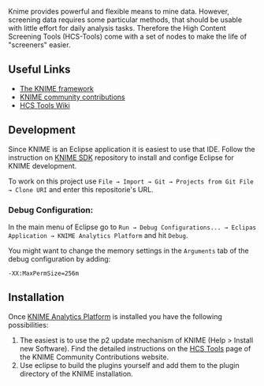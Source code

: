 Knime provides powerful and flexible means to mine data. However, screening data
requires some particular methods, that should be usable with little effort for
daily analysis tasks. Therefore the High Content Screening Tools (HCS-Tools)
come with a set of nodes to make the life of "screeners" easier.



## Useful Links
* [The KNIME framework](www.knime.org)
* [KNIME community contributions](https://www.knime.com/community)
* [HCS Tools Wiki](https://github.com/knime-mpicbg/HCS-Tools/wiki)

## Development
Since KNIME is an Eclipse application it is easiest to use that IDE. Follow the instruction on [KNIME SDK](https://github.com/knime/knime-sdk-setup) repository to install and confige Eclipse for KNIME development.


To work on this project use `File → Import → Git → Projects from Git File → Clone URI` and enter this repositorie's URL.


### Debug Configuration:

In the main menu of Eclipse go to `Run → Debug Configurations... → Eclipas Application → KNIME Analytics Platform` and hit `Debug`.

You might want to change the memory settings in the `Arguments` tab of the debug configuration by adding:

    -XX:MaxPermSize=256m


## Installation
Once [KNIME Analytics Platform](https://www.knime.com/knime-software/knime-analytics-platform) is installed you have the following possibilities:

1. The easiest is to use the p2 update mechanism of KNIME (Help > Install new Software). Find the detailed instructions on the [HCS Tools](https://www.knime.com/community/hcs-tools) page of the KNIME Community Contributions website.
2. Use eclipse to build the plugins yourself and add them to the plugin directory of the KNIME installation.
